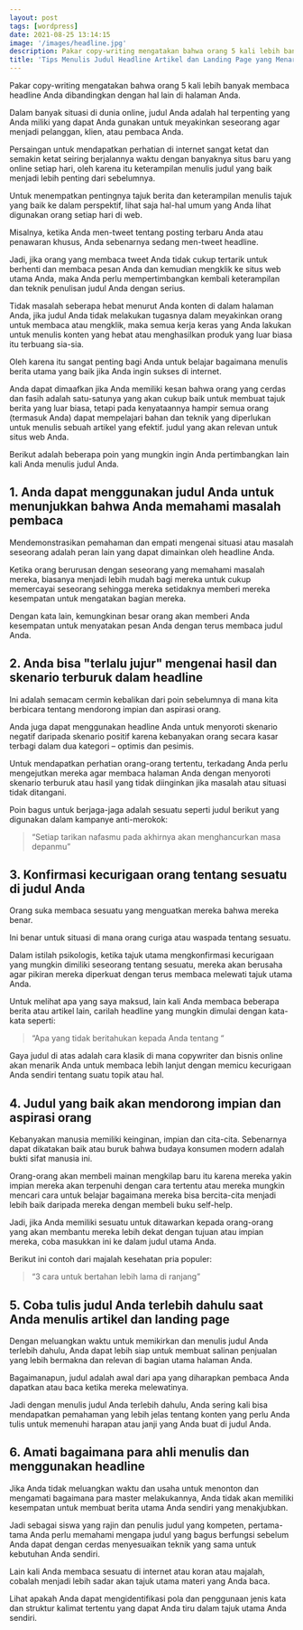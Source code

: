 ```yaml
---
layout: post
tags: [wordpress]
date: 2021-08-25 13:14:15
image: '/images/headline.jpg'
description: Pakar copy-writing mengatakan bahwa orang 5 kali lebih banyak membaca...
title: 'Tips Menulis Judul Headline Artikel dan Landing Page yang Menarik'
---
```


Pakar copy-writing mengatakan bahwa orang 5 kali lebih banyak membaca headline Anda dibandingkan dengan hal lain di halaman Anda.

Dalam banyak situasi di dunia online, judul Anda adalah hal terpenting yang Anda miliki yang dapat Anda gunakan untuk meyakinkan seseorang agar menjadi pelanggan, klien, atau pembaca Anda.

Persaingan untuk mendapatkan perhatian di internet sangat ketat dan semakin ketat seiring berjalannya waktu dengan banyaknya situs baru yang online setiap hari, oleh karena itu keterampilan menulis judul yang baik menjadi lebih penting dari sebelumnya.

Untuk menempatkan pentingnya tajuk berita dan keterampilan menulis tajuk yang baik ke dalam perspektif, lihat saja hal-hal umum yang Anda lihat digunakan orang setiap hari di web.

Misalnya, ketika Anda men-tweet tentang posting terbaru Anda atau penawaran khusus, Anda sebenarnya sedang men-tweet headline.

Jadi, jika orang yang membaca tweet Anda tidak cukup tertarik untuk berhenti dan membaca pesan Anda dan kemudian mengklik ke situs web utama Anda, maka Anda perlu mempertimbangkan kembali keterampilan dan teknik penulisan judul Anda dengan serius.

Tidak masalah seberapa hebat menurut Anda konten di dalam halaman Anda, jika judul Anda tidak melakukan tugasnya dalam meyakinkan orang untuk membaca atau mengklik, maka semua kerja keras yang Anda lakukan untuk menulis konten yang hebat atau menghasilkan produk yang luar biasa itu terbuang sia-sia.

Oleh karena itu sangat penting bagi Anda untuk belajar bagaimana menulis berita utama yang baik jika Anda ingin sukses di internet.

Anda dapat dimaafkan jika Anda memiliki kesan bahwa orang yang cerdas dan fasih adalah satu-satunya yang akan cukup baik untuk membuat tajuk berita yang luar biasa, tetapi pada kenyataannya hampir semua orang (termasuk Anda) dapat mempelajari bahan dan teknik yang diperlukan untuk menulis sebuah artikel yang efektif. judul yang akan relevan untuk situs web Anda.

Berikut adalah beberapa poin yang mungkin ingin Anda pertimbangkan lain kali Anda menulis judul Anda.

## 1. Anda dapat menggunakan judul Anda untuk menunjukkan bahwa Anda memahami masalah pembaca

Mendemonstrasikan pemahaman dan empati mengenai situasi atau masalah seseorang adalah peran lain yang dapat dimainkan oleh headline Anda.

Ketika orang berurusan dengan seseorang yang memahami masalah mereka, biasanya menjadi lebih mudah bagi mereka untuk cukup memercayai seseorang sehingga mereka setidaknya memberi mereka kesempatan untuk mengatakan bagian mereka.

Dengan kata lain, kemungkinan besar orang akan memberi Anda kesempatan untuk menyatakan pesan Anda dengan terus membaca judul Anda.

## 2. Anda bisa "terlalu jujur" mengenai hasil dan skenario terburuk dalam headline

Ini adalah semacam cermin kebalikan dari poin sebelumnya di mana kita berbicara tentang mendorong impian dan aspirasi orang.

Anda juga dapat menggunakan headline Anda untuk menyoroti skenario negatif daripada skenario positif karena kebanyakan orang secara kasar terbagi dalam dua kategori – optimis dan pesimis.

Untuk mendapatkan perhatian orang-orang tertentu, terkadang Anda perlu mengejutkan mereka agar membaca halaman Anda dengan menyoroti skenario terburuk atau hasil yang tidak diinginkan jika masalah atau situasi tidak ditangani.

Poin bagus untuk berjaga-jaga adalah sesuatu seperti judul berikut yang digunakan dalam kampanye anti-merokok:

> “Setiap tarikan nafasmu pada akhirnya akan menghancurkan masa depanmu”

## 3. Konfirmasi kecurigaan orang tentang sesuatu di judul Anda

Orang suka membaca sesuatu yang menguatkan mereka bahwa mereka benar.

Ini benar untuk situasi di mana orang curiga atau waspada tentang sesuatu.

Dalam istilah psikologis, ketika tajuk utama mengkonfirmasi kecurigaan yang mungkin dimiliki seseorang tentang sesuatu, mereka akan berusaha agar pikiran mereka diperkuat dengan terus membaca melewati tajuk utama Anda.

Untuk melihat apa yang saya maksud, lain kali Anda membaca beberapa berita atau artikel lain, carilah headline yang mungkin dimulai dengan kata-kata seperti:

> “Apa yang <xyz> tidak beritahukan kepada Anda tentang <masukkan topik di sini>“

Gaya judul di atas adalah cara klasik di mana copywriter dan bisnis online akan menarik Anda untuk membaca lebih lanjut dengan memicu kecurigaan Anda sendiri tentang suatu topik atau hal.

## 4. Judul yang baik akan mendorong impian dan aspirasi orang

Kebanyakan manusia memiliki keinginan, impian dan cita-cita. Sebenarnya dapat dikatakan baik atau buruk bahwa budaya konsumen modern adalah bukti sifat manusia ini.

Orang-orang akan membeli mainan mengkilap baru itu karena mereka yakin impian mereka akan terpenuhi dengan cara tertentu atau mereka mungkin mencari cara untuk belajar bagaimana mereka bisa bercita-cita menjadi lebih baik daripada mereka dengan membeli buku self-help.

Jadi, jika Anda memiliki sesuatu untuk ditawarkan kepada orang-orang yang akan membantu mereka lebih dekat dengan tujuan atau impian mereka, coba masukkan ini ke dalam judul utama Anda.

Berikut ini contoh dari majalah kesehatan pria populer:

> “3 cara untuk bertahan lebih lama di ranjang”

## 5. Coba tulis judul Anda terlebih dahulu saat Anda menulis artikel dan landing page

Dengan meluangkan waktu untuk memikirkan dan menulis judul Anda terlebih dahulu, Anda dapat lebih siap untuk membuat salinan penjualan yang lebih bermakna dan relevan di bagian utama halaman Anda.

Bagaimanapun, judul adalah awal dari apa yang diharapkan pembaca Anda dapatkan atau baca ketika mereka melewatinya.

Jadi dengan menulis judul Anda terlebih dahulu, Anda sering kali bisa mendapatkan pemahaman yang lebih jelas tentang konten yang perlu Anda tulis untuk memenuhi harapan atau janji yang Anda buat di judul Anda.

## 6. Amati bagaimana para ahli menulis dan menggunakan headline

Jika Anda tidak meluangkan waktu dan usaha untuk menonton dan mengamati bagaimana para master melakukannya, Anda tidak akan memiliki kesempatan untuk membuat berita utama Anda sendiri yang menakjubkan.

Jadi sebagai siswa yang rajin dan penulis judul yang kompeten, pertama-tama Anda perlu memahami mengapa judul yang bagus berfungsi sebelum Anda dapat dengan cerdas menyesuaikan teknik yang sama untuk kebutuhan Anda sendiri.

Lain kali Anda membaca sesuatu di internet atau koran atau majalah, cobalah menjadi lebih sadar akan tajuk utama materi yang Anda baca.

Lihat apakah Anda dapat mengidentifikasi pola dan penggunaan jenis kata dan struktur kalimat tertentu yang dapat Anda tiru dalam tajuk utama Anda sendiri.
